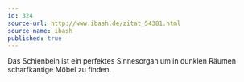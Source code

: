 ```yaml
---
id: 324
source-url: http://www.ibash.de/zitat_54381.html
source-name: ibash
published: true
---
```

Das Schienbein ist ein perfektes Sinnesorgan um in dunklen Räumen scharfkantige Möbel zu finden.
